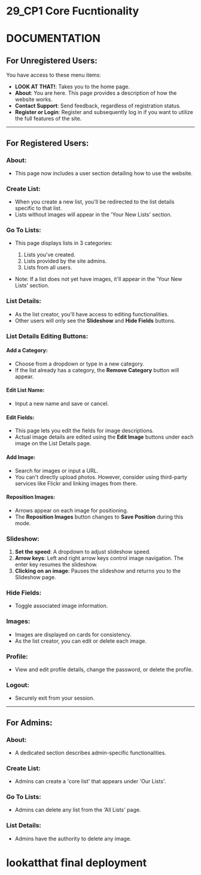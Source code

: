# 29_CP1 Core Fucntionality

# DOCUMENTATION 

## For Unregistered Users:

You have access to these menu items:
- **LOOK AT THAT!**: Takes you to the home page.
- **About**: You are here. This page provides a description of how the website works.
- **Contact Support**: Send feedback, regardless of registration status.
- **Register or Login**: Register and subsequently log in if you want to utilize the full features of the site.

---

## For Registered Users:

### About:

- This page now includes a user section detailing how to use the website.

### Create List:

- When you create a new list, you'll be redirected to the list details specific to that list.
- Lists without images will appear in the 'Your New Lists' section.

### Go To Lists:

- This page displays lists in 3 categories:
  1. Lists you've created.
  2. Lists provided by the site admins.
  3. Lists from all users.

- Note: If a list does not yet have images, it'll appear in the 'Your New Lists' section.

### List Details:

- As the list creator, you'll have access to editing functionalities.
- Other users will only see the **Slideshow** and **Hide Fields** buttons.

### List Details Editing Buttons:

#### Add a Category:
- Choose from a dropdown or type in a new category.
- If the list already has a category, the **Remove Category** button will appear.

#### Edit List Name:
- Input a new name and save or cancel.

#### Edit Fields:
- This page lets you edit the fields for image descriptions.
- Actual image details are edited using the **Edit Image** buttons under each image on the List Details page.

#### Add Image:
- Search for images or input a URL.
- You can't directly upload photos. However, consider using third-party services like Flickr and linking images from there.

#### Reposition Images:
- Arrows appear on each image for positioning.
- The **Reposition Images** button changes to **Save Position** during this mode.

### Slideshow:

1. **Set the speed**: A dropdown to adjust slideshow speed.
2. **Arrow keys**: Left and right arrow keys control image navigation. The enter key resumes the slideshow.
3. **Clicking on an image**: Pauses the slideshow and returns you to the Slideshow page.

### Hide Fields:

- Toggle associated image information.

### Images:

- Images are displayed on cards for consistency.
- As the list creator, you can edit or delete each image. 

### Profile:

- View and edit profile details, change the password, or delete the profile.

### Logout:

- Securely exit from your session.

---

## For Admins:

### About:

- A dedicated section describes admin-specific functionalities.

### Create List:

- Admins can create a 'core list' that appears under 'Our Lists'.

### Go To Lists:

- Admins can delete any list from the 'All Lists' page.

### List Details:

- Admins have the authority to delete any image.
# lookatthat final deployment
